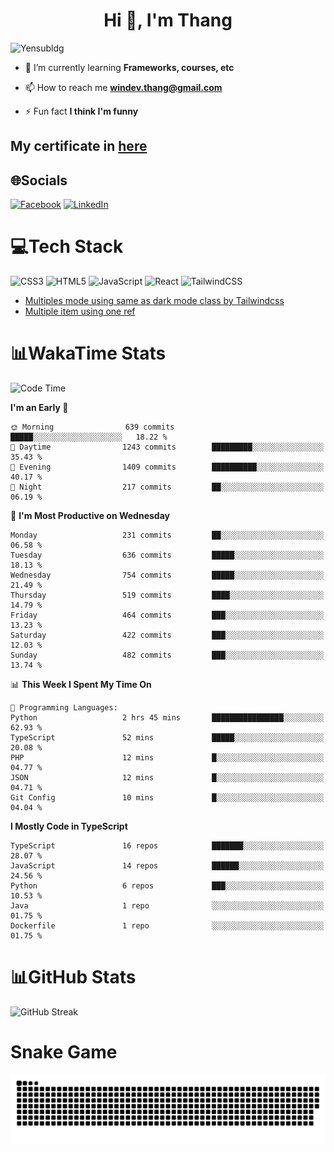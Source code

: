 <h1 align="center">Hi 👋, I'm Thang</h1>

![Yensubldg](https://readme-typing-svg.demolab.com?font=Fira+Code&weight=600&pause=1000&color=F5F5F2&center=true&vCenter=true&width=435&lines=Trying+to+be+a+Software+Engineering)

<!--
![](https://komarev.com/ghpvc/?username=yensubldg&label=Visitors+Count&color=brightgreen) -->

- 🌱 I’m currently learning **Frameworks, courses, etc**

- 📫 How to reach me **<windev.thang@gmail.com>**

- ⚡ Fun fact **I think I'm funny**

## My certificate in [here](./MY_CERTIFICATE.md)

## 🌐Socials

[![Facebook](https://img.shields.io/badge/Facebook-%231877F2.svg?logo=Facebook&logoColor=white)](https://facebook.com/yensubldg) [![LinkedIn](https://img.shields.io/badge/LinkedIn-%230077B5.svg?logo=linkedin&logoColor=white)](https://linkedin.com/in/yensubldg)

# 💻Tech Stack

![CSS3](https://img.shields.io/badge/css3-%231572B6.svg?style=for-the-badge&logo=css3&logoColor=white) ![HTML5](https://img.shields.io/badge/html5-%23E34F26.svg?style=for-the-badge&logo=html5&logoColor=white) ![JavaScript](https://img.shields.io/badge/javascript-%23323330.svg?style=for-the-badge&logo=javascript&logoColor=%23F7DF1E) ![React](https://img.shields.io/badge/react-%2320232a.svg?style=for-the-badge&logo=react&logoColor=%2361DAFB) ![TailwindCSS](https://img.shields.io/badge/tailwindcss-%2338B2AC.svg?style=for-the-badge&logo=tailwind-css&logoColor=white)

<!-- BLOG-POST-LIST:START -->
- [Multiples mode using same as dark mode class by Tailwindcss](https://dev.to/yensubldg/multiples-mode-using-same-as-dark-mode-class-by-tailwindcss-56p4)
- [Multiple item using one ref](https://dev.to/yensubldg/multiple-item-using-one-ref-1288)
<!-- BLOG-POST-LIST:END -->

# 📊WakaTime Stats

<!--START_SECTION:waka-->
![Code Time](http://img.shields.io/badge/Code%20Time-3%2C323%20hrs%2026%20mins-blue)

**I'm an Early 🐤** 

```text
🌞 Morning                639 commits         █████░░░░░░░░░░░░░░░░░░░░   18.22 % 
🌆 Daytime                1243 commits        █████████░░░░░░░░░░░░░░░░   35.43 % 
🌃 Evening                1409 commits        ██████████░░░░░░░░░░░░░░░   40.17 % 
🌙 Night                  217 commits         ██░░░░░░░░░░░░░░░░░░░░░░░   06.19 % 
```
📅 **I'm Most Productive on Wednesday** 

```text
Monday                   231 commits         ██░░░░░░░░░░░░░░░░░░░░░░░   06.58 % 
Tuesday                  636 commits         █████░░░░░░░░░░░░░░░░░░░░   18.13 % 
Wednesday                754 commits         █████░░░░░░░░░░░░░░░░░░░░   21.49 % 
Thursday                 519 commits         ████░░░░░░░░░░░░░░░░░░░░░   14.79 % 
Friday                   464 commits         ███░░░░░░░░░░░░░░░░░░░░░░   13.23 % 
Saturday                 422 commits         ███░░░░░░░░░░░░░░░░░░░░░░   12.03 % 
Sunday                   482 commits         ███░░░░░░░░░░░░░░░░░░░░░░   13.74 % 
```


📊 **This Week I Spent My Time On** 

```text
💬 Programming Languages: 
Python                   2 hrs 45 mins       ████████████████░░░░░░░░░   62.93 % 
TypeScript               52 mins             █████░░░░░░░░░░░░░░░░░░░░   20.08 % 
PHP                      12 mins             █░░░░░░░░░░░░░░░░░░░░░░░░   04.77 % 
JSON                     12 mins             █░░░░░░░░░░░░░░░░░░░░░░░░   04.71 % 
Git Config               10 mins             █░░░░░░░░░░░░░░░░░░░░░░░░   04.04 % 
```

**I Mostly Code in TypeScript** 

```text
TypeScript               16 repos            ███████░░░░░░░░░░░░░░░░░░   28.07 % 
JavaScript               14 repos            ██████░░░░░░░░░░░░░░░░░░░   24.56 % 
Python                   6 repos             ███░░░░░░░░░░░░░░░░░░░░░░   10.53 % 
Java                     1 repo              ░░░░░░░░░░░░░░░░░░░░░░░░░   01.75 % 
Dockerfile               1 repo              ░░░░░░░░░░░░░░░░░░░░░░░░░   01.75 % 
```




<!--END_SECTION:waka-->

# 📊GitHub Stats

![GitHub Streak](https://streak-stats.demolab.com?user=yensubldg&theme=tokyonight&border_radius=8)

# Snake Game

![Snake eating my contribution graph](./github-contribution-grid-snake.svg)
